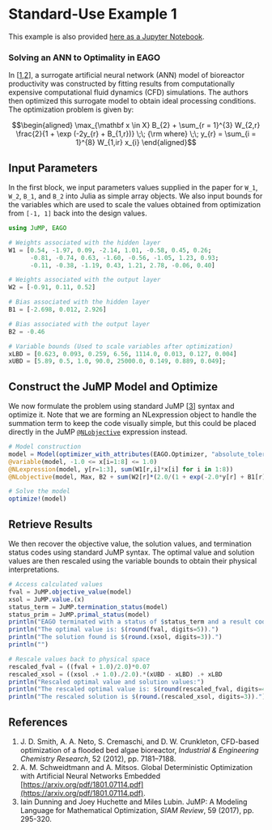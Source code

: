 # Standard-Use Example 1

This example is also provided [here as a Jupyter Notebook](https://github.com/PSORLab/EAGO-notebooks/blob/master/notebooks/nlpopt_explicit_ann.ipynb).

### Solving an ANN to Optimality in EAGO

In [[1](#References),[2](#References)], a surrogate artificial neural network (ANN) model of bioreactor productivity was constructed by fitting results from computationally expensive computational fluid dynamics (CFD) simulations. The authors then optimized this surrogate model to obtain ideal processing conditions. The optimization problem is given by:

```math
\begin{aligned}
\max_{\mathbf x \in X} B_{2} + \sum_{r = 1}^{3} W_{2,r} \frac{2}{1 + \exp (-2y_{r} + B_{1,r})} \;\; {\rm where} \;\; y_{r} = \sum_{i = 1}^{8} W_{1,ir} x_{i}
\end{aligned}
```

## Input Parameters

In the first block, we input parameters values supplied in the paper for ``W_1``, ``W_2``, ``B_1``, and ``B_2`` into Julia as simple array objects. We also input bounds for the variables which are used to scale the values obtained from optimization from ``[-1, 1]`` back into the design values.

```julia
using JuMP, EAGO

# Weights associated with the hidden layer
W1 = [0.54, -1.97, 0.09, -2.14, 1.01, -0.58, 0.45, 0.26;
      -0.81, -0.74, 0.63, -1.60, -0.56, -1.05, 1.23, 0.93;
      -0.11, -0.38, -1.19, 0.43, 1.21, 2.78, -0.06, 0.40]

# Weights associated with the output layer
W2 = [-0.91, 0.11, 0.52]

# Bias associated with the hidden layer
B1 = [-2.698, 0.012, 2.926]

# Bias associated with the output layer
B2 = -0.46

# Variable bounds (Used to scale variables after optimization)
xLBD = [0.623, 0.093, 0.259, 6.56, 1114.0, 0.013, 0.127, 0.004]
xUBD = [5.89, 0.5, 1.0, 90.0, 25000.0, 0.149, 0.889, 0.049];
```

## Construct the JuMP Model and Optimize

We now formulate the problem using standard JuMP [[3](#References)] syntax and optimize it. Note that  we are forming an NLexpression object to handle the summation term to keep the code  visually simple, but this could be placed directly in the JuMP [`@NLobjective`](https://jump.dev/JuMP.jl/stable/api/JuMP/#@NLobjective) expression instead.

```julia
# Model construction
model = Model(optimizer_with_attributes(EAGO.Optimizer, "absolute_tolerance" => 0.001))
@variable(model, -1.0 <= x[i=1:8] <= 1.0)
@NLexpression(model, y[r=1:3], sum(W1[r,i]*x[i] for i in 1:8))
@NLobjective(model, Max, B2 + sum(W2[r]*(2.0/(1 + exp(-2.0*y[r] + B1[r]))) for r=1:3))

# Solve the model
optimize!(model)
```

## Retrieve Results

We then recover the objective value, the solution values, and termination status codes using standard JuMP syntax. The optimal value and solution values are then rescaled using the variable bounds to obtain their physical interpretations.

```julia
# Access calculated values
fval = JuMP.objective_value(model)
xsol = JuMP.value.(x)
status_term = JuMP.termination_status(model)
status_prim = JuMP.primal_status(model)
println("EAGO terminated with a status of $status_term and a result code of $status_prim.")
println("The optimal value is: $(round(fval, digits=5)).")
println("The solution found is $(round.(xsol, digits=3)).")
println("")

# Rescale values back to physical space
rescaled_fval = ((fval + 1.0)/2.0)*0.07
rescaled_xsol = ((xsol .+ 1.0)./2.0).*(xUBD - xLBD) .+ xLBD
println("Rescaled optimal value and solution values:")
println("The rescaled optimal value is: $(round(rescaled_fval, digits=4))")
println("The rescaled solution is $(round.(rescaled_xsol, digits=3)).")
```

## References

1. J. D. Smith, A. A. Neto, S. Cremaschi, and D. W. Crunkleton, CFD-based optimization of a flooded bed algae bioreactor, *Industrial & Engineering Chemistry Research*, 52 (2012), pp. 7181–7188.
2. A. M. Schweidtmann and A. Mitsos. Global Deterministic Optimization with Artificial Neural Networks Embedded [https://arxiv.org/pdf/1801.07114.pdf](https://arxiv.org/pdf/1801.07114.pdf).
3. Iain Dunning and Joey Huchette and Miles Lubin. JuMP: A Modeling Language for Mathematical Optimization, *SIAM Review*, 59 (2017), pp. 295-320.
